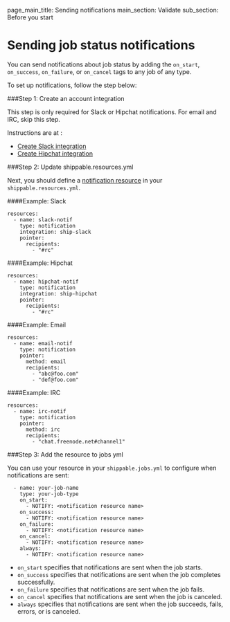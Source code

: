 page_main_title: Sending notifications
main_section: Validate
sub_section: Before you start

# Sending job status notifications

You can send notifications about job status by adding the `on_start`, `on_success`, `on_failure`, or `on_cancel` tags to any job of any type.

To set up notifications, follow the step below:

###Step 1: Create an account integration

This step is only required for Slack or Hipchat notifications. For email and IRC, skip this step.

Instructions are at :

- [Create Slack integration](/platform/integration/slack/)
- [Create Hipchat integration](/platform/integration/hipchatKey/)


###Step 2: Update shippable.resources.yml

Next, you should define a [notification resource](/platform/workflow/resource/notification/) in your `shippable.resources.yml`.


####Example: Slack

```
resources:
  - name: slack-notif
    type: notification
    integration: ship-slack
    pointer:
      recipients:
        - "#rc"
```

####Example: Hipchat

```
resources:
  - name: hipchat-notif
    type: notification
    integration: ship-hipchat
    pointer:
      recipients:
        - "#rc"
```

####Example: Email

```
resources:
  - name: email-notif
    type: notification
    pointer:
      method: email
      recipients:
        - "abc@foo.com"
        - "def@foo.com"
```

####Example: IRC

```
resources:
  - name: irc-notif
    type: notification
    pointer:          
      method: irc
      recipients:
        - "chat.freenode.net#channel1"
```

###Step 3: Add the resource to jobs yml

You can use your resource in your `shippable.jobs.yml` to configure when notifications are sent:

```
  - name: your-job-name
    type: your-job-type
    on_start:
      - NOTIFY: <notification resource name>
    on_success:
      - NOTIFY: <notification resource name>
    on_failure:
      - NOTIFY: <notification resource name>
    on_cancel:
      - NOTIFY: <notification resource name>
    always:
      - NOTIFY: <notification resource name>
```

* `on_start` specifies that notifications are sent when the job starts.
* `on_success` specifies that notifications are sent when the job completes successfully.
* `on_failure` specifies that notifications are sent when the job fails.
* `on_cancel` specifies that notifications are sent when the job is canceled.
* `always` specifies that notifications are sent when the job succeeds, fails, errors, or is canceled.
